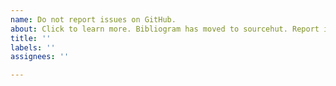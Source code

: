 ```yaml
---
name: Do not report issues on GitHub.
about: Click to learn more. Bibliogram has moved to sourcehut. Report issues there.
title: ''
labels: ''
assignees: ''

---
```


<!--

Bibliogram has moved to sourcehut. Report issues there.

Do not report issues here on GitHub.

https://todo.sr.ht/~cadence/bibliogram-issues

-->
